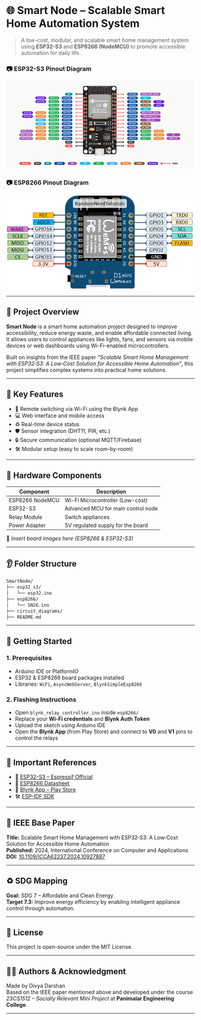 # 🌐 Smart Node – Scalable Smart Home Automation System

> A low-cost, modular, and scalable smart home management system using **ESP32-S3** and **ESP8266 (NodeMCU)** to promote accessible automation for daily life.

### 📷 ESP32-S3 Pinout Diagram
<img src="circuit_diagrams/esp32.webp" alt="ESP32-S3 Pinout" width="500"/>

### 📷 ESP8266 Pinout Diagram
<img src="circuit_diagrams/ESP8266-WeMos-d1.png" alt="ESP8266 Pinout" width="500"/>

---

## 📘 Project Overview

**Smart Node** is a smart home automation project designed to improve accessibility, reduce energy waste, and enable affordable connected living. It allows users to control appliances like lights, fans, and sensors via mobile devices or web dashboards using Wi-Fi-enabled microcontrollers.

Built on insights from the IEEE paper _“Scalable Smart Home Management with ESP32‑S3: A Low‑Cost Solution for Accessible Home Automation”_, this project simplifies complex systems into practical home solutions.

---

## 🧠 Key Features

- 📶 Remote switching via Wi-Fi using the Blynk App
- 💻 Web interface and mobile access
- ♻️ Real-time device status
- 🛡️ Sensor integration (DHT11, PIR, etc.)
- 🔒 Secure communication (optional MQTT/Firebase)
- 🛠️ Modular setup (easy to scale room-by-room)

---

## 🧰 Hardware Components

| Component       | Description                        |
|----------------|------------------------------------|
| ESP8266 NodeMCU| Wi-Fi Microcontroller (Low-cost)   |
| ESP32-S3       | Advanced MCU for main control node |
| Relay Module   | Switch appliances                  |
| Power Adapter  | 5V regulated supply for the board  |

📸 _Insert board images here (ESP8266 & ESP32-S3)_

---

## 👂 Folder Structure

```
SmartNode/
├── esp32_s3/
│   └── esp32.ino
├── esp8266/
│   └── SN26.ino
├── circuit_diagrams/
├── README.md
```

---

## 🚀 Getting Started

### 1. Prerequisites
- Arduino IDE or PlatformIO
- ESP32 & ESP8266 board packages installed
- Libraries: `WiFi`, `AsyncWebServer`, `BlynkSimpleEsp8266`

### 2. Flashing Instructions
- Open `blynk_relay_controller.ino` inside `esp8266/`
- Replace your **Wi-Fi credentials** and **Blynk Auth Token**
- Upload the sketch using Arduino IDE
- Open the **Blynk App** (from Play Store) and connect to **V0** and **V1** pins to control the relays

---

## 🔗 Important References

- 🔧 [ESP32-S3 – Espressif Official](https://www.espressif.com/en/products/socs/esp32-s3)
- 📄 [ESP8266 Datasheet](https://www.espressif.com/en/products/socs/esp8266)
- 📱 [Blynk App – Play Store](https://play.google.com/store/apps/details?id=cloud.blynk)
- 🛠️ [ESP-IDF SDK](https://github.com/espressif/esp-idf)

---

## 📓 IEEE Base Paper

**Title:** Scalable Smart Home Management with ESP32‑S3: A Low‑Cost Solution for Accessible Home Automation  
**Published:** 2024, International Conference on Computer and Applications  
**DOI:** [10.1109/ICCA62237.2024.10927887](https://ieeexplore.ieee.org/document/10927887)

---

## ♻️ SDG Mapping

**Goal:** SDG 7 – Affordable and Clean Energy  
**Target 7.3:** Improve energy efficiency by enabling intelligent appliance control through automation.

---

## 📜 License

This project is open-source under the MIT License.

---

## 👨‍💼 Authors & Acknowledgment

Made by Divya Darshan  
Based on the IEEE paper mentioned above and developed under the course *23CS1512 – Socially Relevant Mini Project* at **Panimalar Engineering College**.

---
